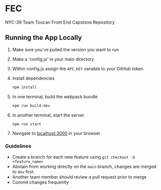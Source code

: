 # FEC

NYC-39 Team Toucan Front End Capstone Repository

## Running the App Locally

1. Make sure you've pulled the version you want to run
2. Make a 'config.js' in your main directory
3. Within config.js assign the `API_KEY` variable to your GitHub token
4. Install dependencies

    ```bash
    npm install
    ```

5. In one terminal, build the webpack bundle

    ```bash
    npm run build-dev
    ```

6. In another terminal, start the server

    ```bash
    npm run start
    ```

7. Navigate to [localhost:3000](http://localhost:3000) in your browser


### Guidelines

- Create a branch for each new feature using `git checkout -b <feature_name>`
- Abstain from working directly on the `main` branch, changes are merged to `dev` first.
- Another team member should review a pull request prior to merge
- Commit changes frequently

